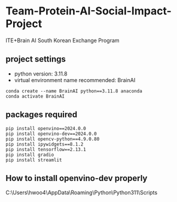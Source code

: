 # Team-Protein-AI-Social-Impact-Project
ITE+Brain AI South Korean Exchange Program

## project settings
- python version: 3.11.8
- virtual environment name recommended: BrainAI
```
conda create --name BrainAI python==3.11.8 anaconda
conda activate BrainAI
```

## packages required
```
pip install openvino==2024.0.0
pip install openvino-dev==2024.0.0
pip install opencv-python==4.9.0.80
pip install ipywidgets==8.1.2
pip install tensorflow==2.13.1
pip install gradio
pip install streamlit
```

## How to install openvino-dev properly
C:\Users\hwoo4\AppData\Roaming\Python\Python311\Scripts